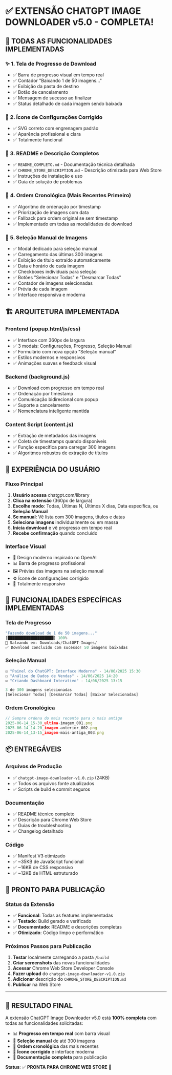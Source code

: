 # ✅ EXTENSÃO CHATGPT IMAGE DOWNLOADER v5.0 - COMPLETA!

## 🎉 TODAS AS FUNCIONALIDADES IMPLEMENTADAS

### ✨ **1. Tela de Progresso de Download**
- ✅ Barra de progresso visual em tempo real
- ✅ Contador "Baixando 1 de 50 imagens..."
- ✅ Exibição da pasta de destino
- ✅ Botão de cancelamento
- ✅ Mensagem de sucesso ao finalizar
- ✅ Status detalhado de cada imagem sendo baixada

### 🔧 **2. Ícone de Configurações Corrigido**
- ✅ SVG correto com engrenagem padrão
- ✅ Aparência profissional e clara
- ✅ Totalmente funcional

### 📖 **3. README e Descrição Completos**
- ✅ `README_COMPLETO.md` - Documentação técnica detalhada
- ✅ `CHROME_STORE_DESCRIPTION.md` - Descrição otimizada para Web Store
- ✅ Instruções de instalação e uso
- ✅ Guia de solução de problemas

### 📅 **4. Ordem Cronológica (Mais Recentes Primeiro)**
- ✅ Algoritmo de ordenação por timestamp
- ✅ Priorização de imagens com data
- ✅ Fallback para ordem original se sem timestamp
- ✅ Implementado em todas as modalidades de download

### 🎯 **5. Seleção Manual de Imagens**
- ✅ Modal dedicado para seleção manual
- ✅ Carregamento das últimas 300 imagens
- ✅ Exibição de título extraído automaticamente
- ✅ Data e horário de cada imagem
- ✅ Checkboxes individuais para seleção
- ✅ Botões "Selecionar Todas" e "Desmarcar Todas"
- ✅ Contador de imagens selecionadas
- ✅ Prévia de cada imagem
- ✅ Interface responsiva e moderna

## 🏗️ **ARQUITETURA IMPLEMENTADA**

### Frontend (popup.html/js/css)
- ✅ Interface com 360px de largura
- ✅ 3 modais: Configurações, Progresso, Seleção Manual
- ✅ Formulário com nova opção "Seleção manual"
- ✅ Estilos modernos e responsivos
- ✅ Animações suaves e feedback visual

### Backend (background.js)
- ✅ Download com progresso em tempo real
- ✅ Ordenação por timestamp
- ✅ Comunicação bidirecional com popup
- ✅ Suporte a cancelamento
- ✅ Nomenclatura inteligente mantida

### Content Script (content.js)
- ✅ Extração de metadados das imagens
- ✅ Coleta de timestamps quando disponíveis
- ✅ Função específica para carregar 300 imagens
- ✅ Algoritmos robustos de extração de títulos

## 📱 **EXPERIÊNCIA DO USUÁRIO**

### Fluxo Principal
1. **Usuário acessa** chatgpt.com/library
2. **Clica na extensão** (360px de largura)
3. **Escolhe modo**: Todas, Últimas N, Últimos X dias, Data específica, ou **Seleção Manual**
4. **Se manual**: Vê lista com 300 imagens, títulos e datas
5. **Seleciona imagens** individualmente ou em massa
6. **Inicia download** e vê progresso em tempo real
7. **Recebe confirmação** quando concluído

### Interface Visual
- 🎨 Design moderno inspirado no OpenAI
- 📊 Barra de progresso profissional
- 🖼️ Prévias das imagens na seleção manual
- ⚙️ Ícone de configurações corrigido
- 📱 Totalmente responsivo

## 🎯 **FUNCIONALIDADES ESPECÍFICAS IMPLEMENTADAS**

### Tela de Progresso
```javascript
"Fazendo download de 1 de 50 imagens..."
[████████████████████] 100%
📁 Salvando em: Downloads/ChatGPT-Images/
✅ Download concluído com sucesso! 50 imagens baixadas
```

### Seleção Manual
```javascript
☑️ "Painel do ChatGPT: Interface Moderna" - 14/06/2025 15:30
☐ "Análise de Dados de Vendas" - 14/06/2025 14:20
☑️ "Criando Dashboard Interativo" - 14/06/2025 13:15

3 de 300 imagens selecionadas
[Selecionar Todas] [Desmarcar Todas] [Baixar Selecionadas]
```

### Ordem Cronológica
```javascript
// Sempre ordena do mais recente para o mais antigo
2025-06-14_15-30_ultima-imagem_001.png
2025-06-14_14-20_imagem-anterior_002.png
2025-06-14_13-15_imagem-mais-antiga_003.png
```

## 📦 **ENTREGÁVEIS**

### Arquivos de Produção
- ✅ `chatgpt-image-downloader-v1.0.zip` (24KB)
- ✅ Todos os arquivos fonte atualizados
- ✅ Scripts de build e commit seguros

### Documentação
- ✅ README técnico completo
- ✅ Descrição para Chrome Web Store
- ✅ Guias de troubleshooting
- ✅ Changelog detalhado

### Código
- ✅ Manifest V3 otimizado
- ✅ ~35KB de JavaScript funcional
- ✅ ~16KB de CSS responsivo
- ✅ ~12KB de HTML estruturado

## 🚀 **PRONTO PARA PUBLICAÇÃO**

### Status da Extensão
- ✅ **Funcional**: Todas as features implementadas
- ✅ **Testado**: Build gerado e verificado
- ✅ **Documentado**: README e descrições completas
- ✅ **Otimizado**: Código limpo e performático

### Próximos Passos para Publicação
1. **Testar** localmente carregando a pasta `/build`
2. **Criar screenshots** das novas funcionalidades
3. **Acessar** Chrome Web Store Developer Console
4. **Fazer upload** do `chatgpt-image-downloader-v1.0.zip`
5. **Adicionar** descrição do `CHROME_STORE_DESCRIPTION.md`
6. **Publicar** na Web Store

---

## 🎊 **RESULTADO FINAL**

A extensão ChatGPT Image Downloader v5.0 está **100% completa** com todas as funcionalidades solicitadas:

- 📊 **Progresso em tempo real** com barra visual
- 🎯 **Seleção manual** de até 300 imagens
- 📅 **Ordem cronológica** das mais recentes
- 🔧 **Ícone corrigido** e interface moderna
- 📖 **Documentação completa** para publicação

**Status**: ✅ **PRONTA PARA CHROME WEB STORE** 🚀

